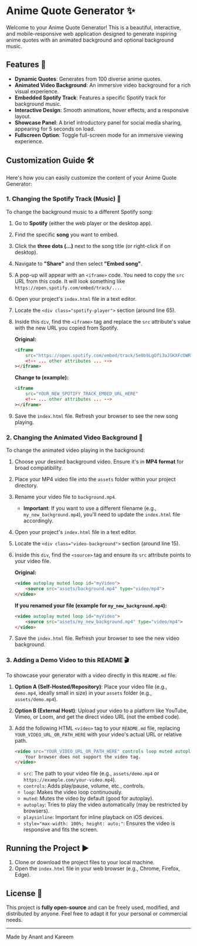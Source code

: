 # Anime Quote Generator ✨

Welcome to your Anime Quote Generator! This is a beautiful, interactive, and mobile-responsive web application designed to generate inspiring anime quotes with an animated background and optional background music.

## Features 🚀

*   **Dynamic Quotes**: Generates from 100 diverse anime quotes.
*   **Animated Video Background**: An immersive video background for a rich visual experience.
*   **Embedded Spotify Track**: Features a specific Spotify track for background music.
*   **Interactive Design**: Smooth animations, hover effects, and a responsive layout.
*   **Showcase Panel**: A brief introductory panel for social media sharing, appearing for 5 seconds on load.
*   **Fullscreen Option**: Toggle full-screen mode for an immersive viewing experience.

## Customization Guide 🛠️

Here's how you can easily customize the content of your Anime Quote Generator:

### 1. Changing the Spotify Track (Music) 🎵

To change the background music to a different Spotify song:

1.  Go to **Spotify** (either the web player or the desktop app).
2.  Find the specific **song** you want to embed.
3.  Click the **three dots (...)** next to the song title (or right-click if on desktop).
4.  Navigate to **"Share"** and then select **"Embed song"**.
5.  A pop-up will appear with an `<iframe>` code. You need to copy the `src` URL from this code. It will look something like `https://open.spotify.com/embed/track/...`.
6.  Open your project's `index.html` file in a text editor.
7.  Locate the `<div class="spotify-player">` section (around line 65).
8.  Inside this `div`, find the `<iframe>` tag and replace the `src` attribute's value with the new URL you copied from Spotify.

    **Original:**
    ```html
    <iframe 
        src="https://open.spotify.com/embed/track/5e0b9LgOfi3aJSKXFcOWRe?utm_source=generator"
        <!-- ... other attributes ... -->
    ></iframe>
    ```

    **Change to (example):**
    ```html
    <iframe 
        src="YOUR_NEW_SPOTIFY_TRACK_EMBED_URL_HERE"
        <!-- ... other attributes ... -->
    ></iframe>
    ```

9.  Save the `index.html` file. Refresh your browser to see the new song playing.

### 2. Changing the Animated Video Background 🎥

To change the animated video playing in the background:

1.  Choose your desired background video. Ensure it's in **MP4 format** for broad compatibility.
2.  Place your MP4 video file into the `assets` folder within your project directory.
3.  Rename your video file to `background.mp4`. 
    *   **Important**: If you want to use a different filename (e.g., `my_new_background.mp4`), you'll need to update the `index.html` file accordingly. 
4.  Open your project's `index.html` file in a text editor.
5.  Locate the `<div class="video-background">` section (around line 15).
6.  Inside this `div`, find the `<source>` tag and ensure its `src` attribute points to your video file.

    **Original:**
    ```html
    <video autoplay muted loop id="myVideo">
        <source src="assets/background.mp4" type="video/mp4">
    </video>
    ```

    **If you renamed your file (example for `my_new_background.mp4`):**
    ```html
    <video autoplay muted loop id="myVideo">
        <source src="assets/my_new_background.mp4" type="video/mp4">
    </video>
    ```

7.  Save the `index.html` file. Refresh your browser to see the new video background.

### 3. Adding a Demo Video to this README 🎬

To showcase your generator with a video directly in this `README.md` file:

1.  **Option A (Self-Hosted/Repository)**: Place your video file (e.g., `demo.mp4`, ideally small in size) in your `assets` folder (e.g., `assets/demo.mp4`).
2.  **Option B (External Host)**: Upload your video to a platform like YouTube, Vimeo, or Loom, and get the direct video URL (not the embed code).
3.  Add the following HTML `<video>` tag to your `README.md` file, replacing `YOUR_VIDEO_URL_OR_PATH_HERE` with your video's actual URL or relative path.

    ```html
    <video src="YOUR_VIDEO_URL_OR_PATH_HERE" controls loop muted autoplay playsinline style="max-width: 100%; height: auto;">
        Your browser does not support the video tag.
    </video>
    ```

    *   `src`: The path to your video file (e.g., `assets/demo.mp4` or `https://example.com/your-video.mp4`).
    *   `controls`: Adds play/pause, volume, etc., controls.
    *   `loop`: Makes the video loop continuously.
    *   `muted`: Mutes the video by default (good for autoplay).
    *   `autoplay`: Tries to play the video automatically (may be restricted by browsers).
    *   `playsinline`: Important for inline playback on iOS devices.
    *   `style="max-width: 100%; height: auto;"`: Ensures the video is responsive and fits the screen.

## Running the Project ▶️

1.  Clone or download the project files to your local machine.
2.  Open the `index.html` file in your web browser (e.g., Chrome, Firefox, Edge).

## License 📝

This project is **fully open-source** and can be freely used, modified, and distributed by anyone. Feel free to adapt it for your personal or commercial needs.

---

Made by Anant and Kareem 